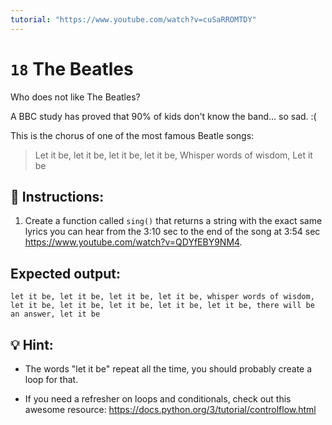 ```yaml
---
tutorial: "https://www.youtube.com/watch?v=cuSaRROMTDY"
---
```


# `18` The Beatles

Who does not like The Beatles?

A BBC study has proved that 90% of kids don't know the band... so sad. :(

This is the chorus of one of the most famous Beatle songs:

> Let it be, let it be, let it be, let it be, 
> Whisper words of wisdom, 
> Let it be

## 📝 Instructions:

1. Create a function called `sing()` that returns a string with the exact same lyrics you can hear from the 3:10 sec to the end of the song at 3:54 sec https://www.youtube.com/watch?v=QDYfEBY9NM4.

## Expected output: 

`let it be, let it be, let it be, let it be, whisper words of wisdom, let it be, let it be, let it be, let it be, let it be, there will be an answer, let it be`

## 💡 Hint:

+ The words "let it be" repeat all the time, you should probably create a loop for that.

+ If you need a refresher on loops and conditionals, check out this awesome resource: https://docs.python.org/3/tutorial/controlflow.html